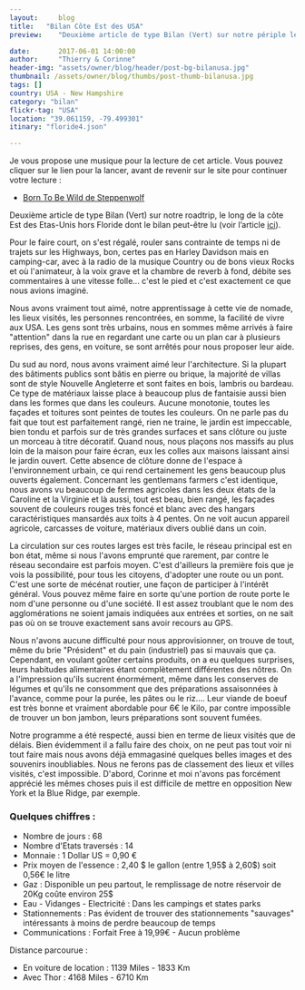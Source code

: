 ```yaml
---
layout:     blog
title:   "Bilan Côte Est des USA"
preview:    "Deuxième article de type Bilan (Vert) sur notre périple le long de la côte Est des Etas-Unis. Pour le faire court, on..."

date:       2017-06-01 14:00:00
author:     "Thierry & Corinne"
header-img: "assets/owner/blog/header/post-bg-bilanusa.jpg"
thumbnail: /assets/owner/blog/thumbs/post-thumb-bilanusa.jpg
tags: []
country: USA - New Hampshire
category: "bilan"
flickr-tag: "USA"
location: "39.061159, -79.499301"
itinary: "floride4.json"

---
```



Je vous propose une musique pour la lecture de cet article. Vous pouvez cliquer sur le lien pour la lancer, avant de revenir sur le site pour continuer votre lecture :  

<ul>
    <li><a href="https://youtu.be/fpZDiOSf_wY" target="_blank">Born To Be Wild de Steppenwolf</a></li>
</ul>


Deuxième article de type Bilan (Vert) sur notre roadtrip, le long de la côte Est des Etas-Unis hors Floride dont le bilan peut-être lu (voir l’article <a href="{{site.baseurl}}{% post_url 2017-04-25-usa-floride-bilan %}">ici</a>).  

Pour le faire court, on s'est régalé, rouler sans contrainte de temps ni de trajets sur les Highways, bon, certes pas en Harley Davidson mais en camping-car, avec à la radio de la musique Country ou de bons vieux Rocks et où l'animateur, à la voix grave et la chambre de reverb à fond, débite ses commentaires à une vitesse folle... c'est le pied et c'est exactement ce que nous avions imaginé.  

Nous avons vraiment tout aimé, notre apprentissage à cette vie de nomade, les lieux visités, les personnes rencontrées, en somme, la facilité de vivre aux USA. Les gens sont très urbains, nous en sommes même arrivés à faire "attention" dans la rue en regardant une carte ou un plan car à plusieurs reprises, des gens, en voiture, se sont arrêtés pour nous proposer leur aide.  

Du sud au nord, nous avons vraiment aimé leur l'architecture. Si la plupart des bâtiments publics sont bâtis en pierre ou brique, la majorité de villas sont de style Nouvelle Angleterre et sont faites en bois, lambris ou bardeau. Ce type de matériaux laisse place à beaucoup plus de fantaisie aussi bien dans les formes que dans les couleurs. Aucune monotonie, toutes les façades et toitures sont peintes de toutes les couleurs. On ne parle pas du fait que tout est parfaitement rangé, rien ne traine, le jardin est impeccable, bien tondu et parfois sur de très grandes surfaces et sans clôture ou juste un morceau à titre décoratif. Quand nous, nous plaçons nos massifs au plus loin de la maison pour faire écran, eux les colles aux maisons laissant ainsi le jardin ouvert. Cette absence de clôture donne de l'espace à l'environnement urbain, ce qui rend certainement les gens beaucoup plus ouverts également. Concernant les gentlemans farmers c'est identique, nous avons vu beaucoup de fermes agricoles dans les deux états de la Caroline et la Virginie et là aussi, tout est beau, bien rangé, les façades souvent de couleurs rouges très foncé et blanc avec des hangars caractéristiques mansardés aux toits à 4 pentes. On ne voit aucun appareil agricole, carcasses de voiture, matériaux divers oublié dans un coin.  

La circulation sur ces routes larges est très facile, le réseau principal est en bon état, même si nous l'avons emprunté que rarement, par contre le réseau secondaire est parfois moyen. C'est d'ailleurs la première fois que je vois la possibilité, pour tous les citoyens, d'adopter une route ou un pont. C'est une sorte de mécénat routier, une façon de participer à l'intérêt général. Vous pouvez même faire en sorte qu'une portion de route porte le nom d'une personne ou d'une société. Il est assez troublant que le nom des agglomérations ne soient jamais indiquées aux entrées et sorties, on ne sait pas où on se trouve exactement sans avoir recours au GPS.  

Nous n'avons aucune difficulté pour nous approvisionner, on trouve de tout, même du brie "Président" et du pain (industriel) pas si mauvais que ça. Cependant, en voulant goûter certains produits, on a eu quelques surprises, leurs habitudes alimentaires étant complètement différentes des nôtres. On a l'impression qu'ils sucrent énormément, même dans les conserves de légumes et qu'ils ne consomment que des préparations assaisonnées à l'avance, comme pour la purée, les pâtes ou le riz.... Leur viande de boeuf est très bonne et vraiment abordable pour 6€ le Kilo, par contre impossible de trouver un bon jambon, leurs préparations sont souvent fumées.  

Notre programme a été respecté, aussi bien en terme de lieux visités que de délais. Bien évidemment il a fallu faire des choix, on ne peut pas tout voir ni tout faire mais nous avons déjà emmagasiné quelques belles images et des souvenirs inoubliables. Nous ne ferons pas de classement des lieux et villes visités, c'est impossible. D'abord, Corinne et moi n'avons pas forcément apprécié les mêmes choses puis il est difficile de mettre en opposition New York et la Blue Ridge, par exemple.  


### Quelques chiffres :    

* Nombre de jours           : 68
* Nombre d'Etats traversés  : 14
* Monnaie                   : 1 Dollar US = 0,90 €
* Prix moyen de l'essence   : 2,40 $ le gallon (entre 1,95$ à 2,60$) soit 0,56€ le litre
* Gaz                       : Disponible un peu partout, le remplissage de notre réservoir de 20Kg coûte environ 25$ 
* Eau - Vidanges - Electricité    : Dans les campings et states parks
* Stationnements             : Pas évident de trouver des stationnements "sauvages" intéressants à moins de perdre beaucoup de temps
* Communications             : Forfait Free à 19,99€ - Aucun problème  

Distance parcourue :   
* En voiture de location    : 1139 Miles - 1833 Km    
* Avec Thor                 : 4168 Miles - 6710 Km  

